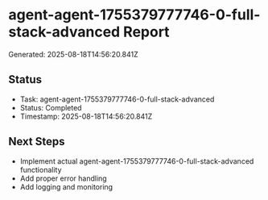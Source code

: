 # agent-agent-1755379777746-0-full-stack-advanced Report

Generated: 2025-08-18T14:56:20.841Z

## Status
- Task: agent-agent-1755379777746-0-full-stack-advanced
- Status: Completed
- Timestamp: 2025-08-18T14:56:20.841Z

## Next Steps
- Implement actual agent-agent-1755379777746-0-full-stack-advanced functionality
- Add proper error handling
- Add logging and monitoring
